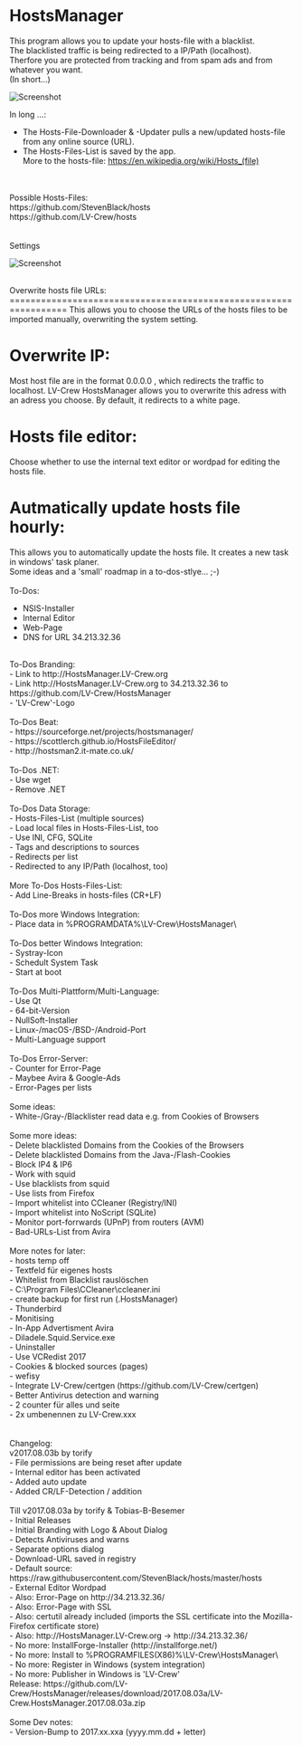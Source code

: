 # HostsManager
This program allows you to update your hosts-file with a blacklist.<br>
The blacklisted traffic is being redirected to a IP/Path (localhost).<br>
Therfore you are protected from tracking and from spam ads and from whatever you want.<br>
(In short...)<br>

![Screenshot](http://i.imgur.com/QR935Oo.png "Screenshot")

In long ...:<br>
- The Hosts-File-Downloader & -Updater pulls a new/updated hosts-file from any online source (URL).<br>
- The Hosts-Files-List is saved by the app.<br>
More to the hosts-file: https://en.wikipedia.org/wiki/Hosts_(file)<br>
<br>
<br>
Possible Hosts-Files:<br>
https://github.com/StevenBlack/hosts<br>
https://github.com/LV-Crew/hosts<br>
<br>
<br>
Settings<br>

![Screenshot](http://i.imgur.com/8cXddH1.png "Screenshot")

<br>
Overwrite hosts file URLs:
=================================================================
This allows you to choose the URLs of the hosts files to be imported manually, overwriting the system setting.

Overwrite IP:
=================================================================
Most host file are in the format 0.0.0.0 <hostname>, which redirects the traffic to localhost.
LV-Crew HostsManager allows you to overwrite this adress with an adress you choose.
By default, it redirects to a white page.

Hosts file editor:
=================================================================
Choose whether to use the internal text editor or wordpad for editing the hosts file.

Autmatically update hosts file hourly:
=================================================================
This allows you to automatically update the hosts file. 
It creates a new task in windows' task planer.
<br>
Some ideas and a 'small' roadmap in a to-dos-stlye... ;-)<br>
<br>
To-Dos:<br>
- NSIS-Installer<br>
- Internal Editor<br>
- Web-Page<br>
- DNS for URL 34.213.32.36<br>
<br>
To-Dos Branding:<br>
- Link to  http://HostsManager.LV-Crew.org<br>
- Link http://HostsManager.LV-Crew.org to 34.213.32.36 to https://github.com/LV-Crew/HostsManager<br>
- 'LV-Crew'-Logo<br>
<br>
To-Dos Beat:<br>
- https://sourceforge.net/projects/hostsmanager/<br>
- https://scottlerch.github.io/HostsFileEditor/<br>
- http://hostsman2.it-mate.co.uk/<br>
<br>
To-Dos .NET:<br>
- Use wget<br>
- Remove .NET<br>
<br>
To-Dos Data Storage:<br>
- Hosts-Files-List (multiple sources)<br>
- Load local files in Hosts-Files-List, too<br>
- Use INI, CFG, SQLite<br>
- Tags and descriptions to sources<br>
- Redirects per list<br>
- Redirected to any IP/Path (localhost, too)<br>
<br>
More To-Dos Hosts-Files-List:<br>
- Add Line-Breaks in hosts-files (CR+LF)<br>
<br>
To-Dos more Windows Integration:<br>
- Place data in %PROGRAMDATA%\LV-Crew\HostsManager\<br>
<br>
To-Dos better Windows Integration:<br>
- Systray-Icon<br>
- Schedult System Task<br>
- Start at boot<br>
<br>
To-Dos Multi-Plattform/Multi-Language:<br>
- Use Qt<br>
- 64-bit-Version<br>
- NullSoft-Installer<br>
- Linux-/macOS-/BSD-/Android-Port<br>
- Multi-Language support<br>
<br>
To-Dos Error-Server:<br>
- Counter for Error-Page<br>
- Maybee Avira & Google-Ads<br>
- Error-Pages per lists<br>
<br>
Some ideas:<br>
- White-/Gray-/Blacklister read data e.g. from Cookies of Browsers<br>
<br>
Some more ideas:<br>
- Delete blacklisted Domains from the Cookies of the Browsers<br>
- Delete blacklisted Domains from the Java-/Flash-Cookies<br>
- Block IP4 & IP6<br>
- Work with squid<br>
- Use blacklists from squid<br>
- Use lists from Firefox<br>
- Import whitelist into CCleaner (Registry/INI)<br>
- Import whitelist into NoScript (SQLite)<br>
- Monitor port-forrwards (UPnP) from routers (AVM)<br>
- Bad-URLs-List from Avira<br>
<br>
More notes for later:<br>
- hosts temp off<br>
- Textfeld für eigenes hosts<br>
- Whitelist from Blacklist rauslöschen<br>
- C:\Program Files\CCleaner\ccleaner.ini<br>
- create backup for first run (.HostsManager)<br>
- Thunderbird<br>
- Monitising<br>
- In-App Advertisment Avira<br>
- Diladele.Squid.Service.exe<br>
- Uninstaller<br>
- Use VCRedist 2017<br>
- Cookies & blocked sources (pages)<br>
- wefisy<br>
- Integrate LV-Crew/certgen (https://github.com/LV-Crew/certgen)<br>
- Better Antivirus detection and warning<br>
- 2 counter für alles und seite<br>
- 2x umbenennen zu LV-Crew.xxx<br>
<br>
<br>
Changelog:<br>
v2017.08.03b by torify<br>
- File permissions are being reset after update<br>
- Internal editor has been activated<br>
- Added auto update<br>
- Added CR/LF-Detection / addition<br>
<br>
Till v2017.08.03a by torify & Tobias-B-Besemer<br>
- Initial Releases<br>
- Initial Branding with Logo & About Dialog<br>
- Detects Antiviruses and warns<br>
- Separate options dialog<br>
- Download-URL saved in registry<br>
- Default source: https://raw.githubusercontent.com/StevenBlack/hosts/master/hosts<br>
- External Editor Wordpad<br>
- Also: Error-Page on http://34.213.32.36/<br>
- Also: Error-Page with SSL<br>
- Also: certutil already included (imports the SSL certificate into the Mozilla-Firefox certificate store)<br>
- Also: http://HostsManager.LV-Crew.org -> http://34.213.32.36/<br>
- No more: InstallForge-Installer (http://installforge.net/)<br>
- No more: Install to %PROGRAMFILES(X86)%\LV-Crew\HostsManager\<br>
- No more: Register in Windows (system integration)<br>
- No more: Publisher in Windows is 'LV-Crew'<br>
Release: https://github.com/LV-Crew/HostsManager/releases/download/2017.08.03a/LV-Crew.HostsManager.2017.08.03a.zip<br>
<br>
Some Dev notes:<br>
- Version-Bump to 2017.xx.xxa (yyyy.mm.dd + letter)<br>
